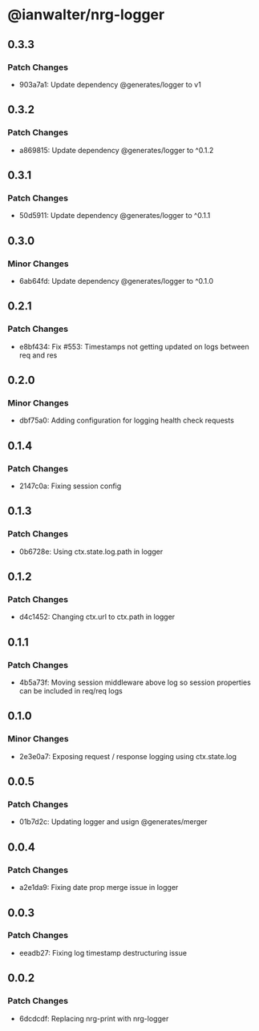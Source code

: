 # @ianwalter/nrg-logger

## 0.3.3

### Patch Changes

- 903a7a1: Update dependency @generates/logger to v1

## 0.3.2

### Patch Changes

- a869815: Update dependency @generates/logger to ^0.1.2

## 0.3.1

### Patch Changes

- 50d5911: Update dependency @generates/logger to ^0.1.1

## 0.3.0

### Minor Changes

- 6ab64fd: Update dependency @generates/logger to ^0.1.0

## 0.2.1

### Patch Changes

- e8bf434: Fix #553: Timestamps not getting updated on logs between req and res

## 0.2.0

### Minor Changes

- dbf75a0: Adding configuration for logging health check requests

## 0.1.4

### Patch Changes

- 2147c0a: Fixing session config

## 0.1.3

### Patch Changes

- 0b6728e: Using ctx.state.log.path in logger

## 0.1.2

### Patch Changes

- d4c1452: Changing ctx.url to ctx.path in logger

## 0.1.1

### Patch Changes

- 4b5a73f: Moving session middleware above log so session properties can be included in req/req logs

## 0.1.0

### Minor Changes

- 2e3e0a7: Exposing request / response logging using ctx.state.log

## 0.0.5

### Patch Changes

- 01b7d2c: Updating logger and usign @generates/merger

## 0.0.4

### Patch Changes

- a2e1da9: Fixing date prop merge issue in logger

## 0.0.3

### Patch Changes

- eeadb27: Fixing log timestamp destructuring issue

## 0.0.2

### Patch Changes

- 6dcdcdf: Replacing nrg-print with nrg-logger
